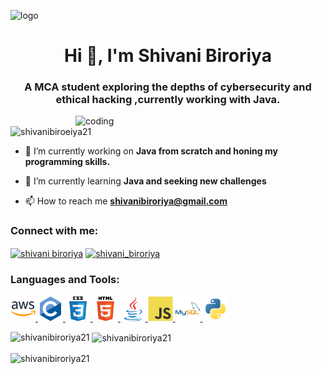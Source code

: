 ![logo](<img src="https://github.com/shivanibiroriya21/shivani-biroriya-/blob/main/images.jpe" style="width: 500px;">)
 
<h1 align="center">Hi 👋, I'm Shivani Biroriya</h1>
<h3 align="center">A MCA student exploring the depths of cybersecurity and ethical hacking ,currently working with Java.</h3>
<img align="right" alt="coding " width= "400" src="https://images.static-collegedunia.com/public/image//f57c4d1979de06e49b1dd15d02ecd231.gif">

<p align="left"> <img src="https://komarev.com/ghpvc/?username=shivanibiroeiya21&label=Profile%20views&color=0e75b6&style=flat" alt="shivanibiroeiya21" /> </p>

- 🔭 I’m currently working on **Java from scratch and honing my programming skills.**

- 🌱 I’m currently learning **Java and seeking new challenges**

- 📫 How to reach me **shivanibiroriya@gmail.com**

<h3 align="left">Connect with me:</h3>
<p align="left">
<a href="https://linkedin.com/in/shivani biroriya" target="blank"><img align="center" src="https://raw.githubusercontent.com/rahuldkjain/github-profile-readme-generator/master/src/images/icons/Social/linked-in-alt.svg" alt="shivani biroriya" height="30" width="40" /></a>
<a href="https://instagram.com/shivani_biroriya" target="blank"><img align="center" src="https://raw.githubusercontent.com/rahuldkjain/github-profile-readme-generator/master/src/images/icons/Social/instagram.svg" alt="shivani_biroriya" height="30" width="40" /></a>
</p>

<h3 align="left">Languages and Tools:</h3>
<p align="left"> <a href="https://aws.amazon.com" target="_blank" rel="noreferrer"> <img src="https://raw.githubusercontent.com/devicons/devicon/master/icons/amazonwebservices/amazonwebservices-original-wordmark.svg" alt="aws" width="40" height="40"/> </a> <a href="https://www.cprogramming.com/" target="_blank" rel="noreferrer"> <img src="https://raw.githubusercontent.com/devicons/devicon/master/icons/c/c-original.svg" alt="c" width="40" height="40"/> </a> <a href="https://www.w3schools.com/css/" target="_blank" rel="noreferrer"> <img src="https://raw.githubusercontent.com/devicons/devicon/master/icons/css3/css3-original-wordmark.svg" alt="css3" width="40" height="40"/> </a> <a href="https://www.w3.org/html/" target="_blank" rel="noreferrer"> <img src="https://raw.githubusercontent.com/devicons/devicon/master/icons/html5/html5-original-wordmark.svg" alt="html5" width="40" height="40"/> </a> <a href="https://www.java.com" target="_blank" rel="noreferrer"> <img src="https://raw.githubusercontent.com/devicons/devicon/master/icons/java/java-original.svg" alt="java" width="40" height="40"/> </a> <a href="https://developer.mozilla.org/en-US/docs/Web/JavaScript" target="_blank" rel="noreferrer"> <img src="https://raw.githubusercontent.com/devicons/devicon/master/icons/javascript/javascript-original.svg" alt="javascript" width="40" height="40"/> </a> <a href="https://www.mysql.com/" target="_blank" rel="noreferrer"> <img src="https://raw.githubusercontent.com/devicons/devicon/master/icons/mysql/mysql-original-wordmark.svg" alt="mysql" width="40" height="40"/> </a> <a href="https://www.python.org" target="_blank" rel="noreferrer"> <img src="https://raw.githubusercontent.com/devicons/devicon/master/icons/python/python-original.svg" alt="python" width="40" height="40"/> </a> </p>

<p><img align="left" src="https://github-readme-stats.vercel.app/api/top-langs?username=shivanibiroriya21&show_icons=true&locale=en&layout=compact" alt="shivanibiroriya21" /></p>

<p>&nbsp;<img align="center" src="https://github-readme-stats.vercel.app/api?username=shivanibiroriya21&show_icons=true&locale=en" alt="shivanibiroriya21" /></p>

<p><img align="center" src="https://github-readme-streak-stats.herokuapp.com/?user=shivanibiroriya21&" alt="shivanibiroriya21" /></p>
